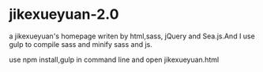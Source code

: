 # jikexueyuan-2.0
a jikexueyuan's homepage writen by html,sass, jQuery and Sea.js.And I use gulp to compile sass and minify sass and js.
<p>use npm install,gulp in command line and open jikexueyuan.html</p>
